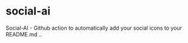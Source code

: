 # social-ai 

Social-AI - Github action to automatically add your social icons to your README.md ..

